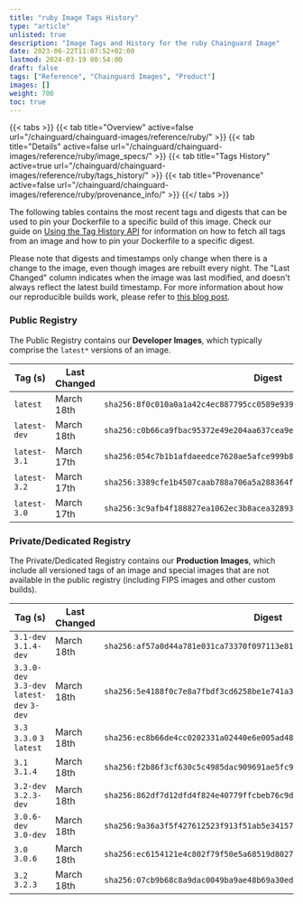 ```yaml
---
title: "ruby Image Tags History"
type: "article"
unlisted: true
description: "Image Tags and History for the ruby Chainguard Image"
date: 2023-06-22T11:07:52+02:00
lastmod: 2024-03-19 00:54:00
draft: false
tags: ["Reference", "Chainguard Images", "Product"]
images: []
weight: 700
toc: true
---
```


{{< tabs >}}
{{< tab title="Overview" active=false url="/chainguard/chainguard-images/reference/ruby/" >}}
{{< tab title="Details" active=false url="/chainguard/chainguard-images/reference/ruby/image_specs/" >}}
{{< tab title="Tags History" active=true url="/chainguard/chainguard-images/reference/ruby/tags_history/" >}}
{{< tab title="Provenance" active=false url="/chainguard/chainguard-images/reference/ruby/provenance_info/" >}}
{{</ tabs >}}

The following tables contains the most recent tags and digests that can be used to pin your Dockerfile to a specific build of this image. Check our guide on [Using the Tag History API](/chainguard/chainguard-images/using-the-tag-history-api/) for information on how to fetch all tags from an image and how to pin your Dockerfile to a specific digest.

Please note that digests and timestamps only change when there is a change to the image, even though images are rebuilt every night. The "Last Changed" column indicates when the image was last modified, and doesn't always reflect the latest build timestamp. For more information about how our reproducible builds work, please refer to [this blog post](https://www.chainguard.dev/unchained/reproducing-chainguards-reproducible-image-builds).

### Public Registry
The Public Registry contains our **Developer Images**, which typically comprise the `latest*` versions of an image.

| Tag (s)       | Last Changed | Digest                                                                    |
|---------------|--------------|---------------------------------------------------------------------------|
|  `latest`     | March 18th   | `sha256:8f0c010a0a1a42c4ec887795cc0589e939c1fc6b4b5d72e34848cde6e9c72922` |
|  `latest-dev` | March 18th   | `sha256:c0b66ca9fbac95372e49e204aa637cea9e9eebe238f32da6d151cd0d25026368` |
|  `latest-3.1` | March 17th   | `sha256:054c7b1b1afdaeedce7620ae5afce999b888f93bc8983ae7e6d8c0efb603a2e4` |
|  `latest-3.2` | March 17th   | `sha256:3389cfe1b4507caab788a706a5a288364fb74793b6a4322184a4f9a138ee8627` |
|  `latest-3.0` | March 17th   | `sha256:3c9afb4f188827ea1062ec3b8acea32893236a0d7df31e0498df93486cff0978` |


### Private/Dedicated Registry
The Private/Dedicated Registry contains our **Production Images**, which include all versioned tags of an image and special images that are not available in the public registry (including FIPS images and other custom builds).

| Tag (s)                                     | Last Changed | Digest                                                                    |
|---------------------------------------------|--------------|---------------------------------------------------------------------------|
|  `3.1-dev` `3.1.4-dev`                      | March 18th   | `sha256:af57a0d44a781e031ca73370f097113e8198eab3e2db0e478a83ae442e1b20a9` |
|  `3.3.0-dev` `3.3-dev` `latest-dev` `3-dev` | March 18th   | `sha256:5e4188f0c7e8a7fbdf3cd6258be1e741a3c6e781bd59146c7f1894dbfdeec017` |
|  `3.3` `3.3.0` `3` `latest`                 | March 18th   | `sha256:ec8b66de4cc0202331a02440e6e005ad483c66d89548413e3f22768924aa92a3` |
|  `3.1` `3.1.4`                              | March 18th   | `sha256:f2b86f3cf630c5c4985dac909691ae5fc969b513fe60dc372da7ddac8cec703c` |
|  `3.2-dev` `3.2.3-dev`                      | March 18th   | `sha256:862df7d12dfd4f824e40779ffcbeb76c9d885194ce74a18837a1aa80852e24e5` |
|  `3.0.6-dev` `3.0-dev`                      | March 18th   | `sha256:9a36a3f5f427612523f913f51ab5e341577a58aba464a68b76f9442d33422ad6` |
|  `3.0` `3.0.6`                              | March 18th   | `sha256:ec6154121e4c802f79f50e5a68519d80274675a8924139d5ed6c3dc31a557b96` |
|  `3.2` `3.2.3`                              | March 18th   | `sha256:07cb9b68c8a9dac0049ba9ae48b69a30ede41d1332c4ef8de2def18d900e3711` |

